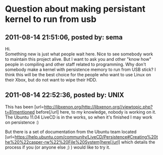# Question about making persistant kernel to run from usb

## 2011-08-14 21:51:06, posted by: sema

Hi.  
 Something new is just what people wait here. Nice to see somebody work to maintain this project alive. But I want to ask you and other "know how" people in compiling and other staff related to programming. Why don't somebody make a kernel with persistence memory to run from USB stick? I think this will be the best choice for the people who want to use Linux on their Xbox, but do not want to wipe their HDD.

## 2011-08-14 22:52:36, posted by: UNIX

This has been [url=http://libxenon.org/http://libxenon.org//viewtopic.php?t=8]mentioned before[/url] here, to my knowledge, nobody is working on it. The Ubuntu 11.04 LiveCD is in the works, so when it's finished I may work on persistence :)  
   
 But there is a set of documentation from the Ubuntu team located [url=https://help.ubuntu.com/community/LiveCD/Persistence#Creating%20the%20%22casper-rw%22%20File%20System]here[/url] which details the process if you (or anyone else ;) ) would like to try it.